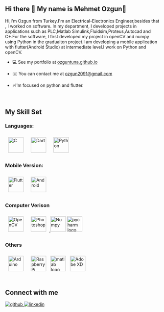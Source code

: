 ## **Hi there 👋 My name is Mehmet Ozgun🙂**  
  

Hi,I'm Ozgun from Turkey.I'm an Electrical-Electronics Engineer,besides that , I worked on software. In my department, I developed projects in applications such as PLC,Matlab Simulink,Fluidsim,Proteus,Autocad and C+.For the software, I first developed my project in openCV and numpy using Python in the graduaiton project.I am developing a mobile application with flutter(Android Studio) at intermediate level.I work on Python and openCV.  
  

- 💻 See my portfolio at [ozguntuna.github.io](http://ozguntuna.github.io)  
  

- ✉️ You can contact me at ozgun2091@gmail.com  
  

- ⚡I'm focused on python and flutter.  
  

  
  

<br/>  


## My Skill Set  



### Languages:<br>  
<div align="left">  
<a href="https://www.cprogramming.com/" target="_blank"><img style="margin: 10px" src="https://profilinator.rishav.dev/skills-assets/c-original.svg" alt="C" height="50" /></a>  
<a href="https://dart.dev/" target="_blank"><img style="margin: 10px" src="https://profilinator.rishav.dev/skills-assets/dartlang-icon.svg" alt="Dart" height="50" /></a>  
<a href="https://www.python.org/" target="_blank"><img style="margin: 10px" src="https://profilinator.rishav.dev/skills-assets/python-original.svg" alt="Python" height="50" /></a>  
</div>

</td><td valign="top" width="25%">



### Mobile Version: 
<div align="left">  
<a href="https://flutter.dev/" target="_blank"><img style="margin: 10px" src="https://profilinator.rishav.dev/skills-assets/flutterio-icon.svg" alt="Flutter" height="50" /></a>  
<a href="https://www.android.com/intl/en_in/" target="_blank"><img style="margin: 10px" src="https://profilinator.rishav.dev/skills-assets/android-original-wordmark.svg" alt="Android" height="50" /></a>  
</div>

</td><td valign="top" width="25%">



### Computer Verison  
<div align="left">  
<a href="https://opencv.org/" target="_blank"><img style="margin: 10px" src="https://profilinator.rishav.dev/skills-assets/opencv-icon.svg" alt="OpenCV" height="50" /></a>  
<a href="https://www.adobe.com/in/products/photoshop.html" target="_blank"><img style="margin: 10px" src="https://profilinator.rishav.dev/skills-assets/photoshop-plain.svg" alt="Photoshop" height="50" />
</a>
<a href="https://numpy.org" target="_blank" rel="noreferrer"><img src="https://user-images.githubusercontent.com/32790894/166164354-03040d70-39ed-4fca-a951-dbdcc7f29c4d.png" width="50" height="50" alt="Numpy" /></a> 
<img src="https://cdn.jsdelivr.net/gh/devicons/devicon/icons/pycharm/pycharm-original.svg" height="50" width="50" alt="pycharm logo"  /> <br/> 
</div>  

</td><td valign="top" width="25%">

### Others  
<div align="left">  
<a href="https://www.arduino.cc/" target="_blank"><img style="margin: 10px" src="https://profilinator.rishav.dev/skills-assets/arduino.png" alt="Arduino" height="50" /></a>  
<a href="https://www.raspberrypi.org/" target="_blank"><img style="margin: 10px" src="https://profilinator.rishav.dev/skills-assets/raspberrypi.png" alt="Raspberry Pi" height="50" /></a>  
<img src="https://cdn.jsdelivr.net/gh/devicons/devicon/icons/matlab/matlab-original.svg" height="50" width="50" alt="matlab logo"  />
<a href="https://www.adobe.com/in/products/xd.html" target="_blank"><img style="margin: 10px" src="https://profilinator.rishav.dev/skills-assets/adobexd.png" alt="Adobe XD" height="50" /></a>  
</div>

</td></tr></table>  

<br/>  


## Connect with me  
<div align="left">
<a href="https://github.com/ozguntuna" target="_blank">
<img src=https://img.shields.io/badge/github-%2324292e.svg?&style=for-the-badge&logo=github&logoColor=white alt=github style="margin-bottom: 5px;" />
</a>
<a href="https://linkedin.com/in/m-özgün-tuna" target="_blank">
<img src=https://img.shields.io/badge/linkedin-%231E77B5.svg?&style=for-the-badge&logo=linkedin&logoColor=white alt=linkedin style="margin-bottom: 5px;" />
</a>  
</div>  

<br />

